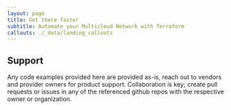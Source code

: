 ```yaml
---
layout: page
title: Get there faster
subtitle: Automate your Multicloud Network with Terraform
callouts: ./_data/landing_callouts
---
```


## Support 

Any code examples provided here are provided as-is, reach out to vendors and provider owners for product support. Collaboration is key; create pull requests or issues in any of the referenced github repos with the respective owner or organization.
